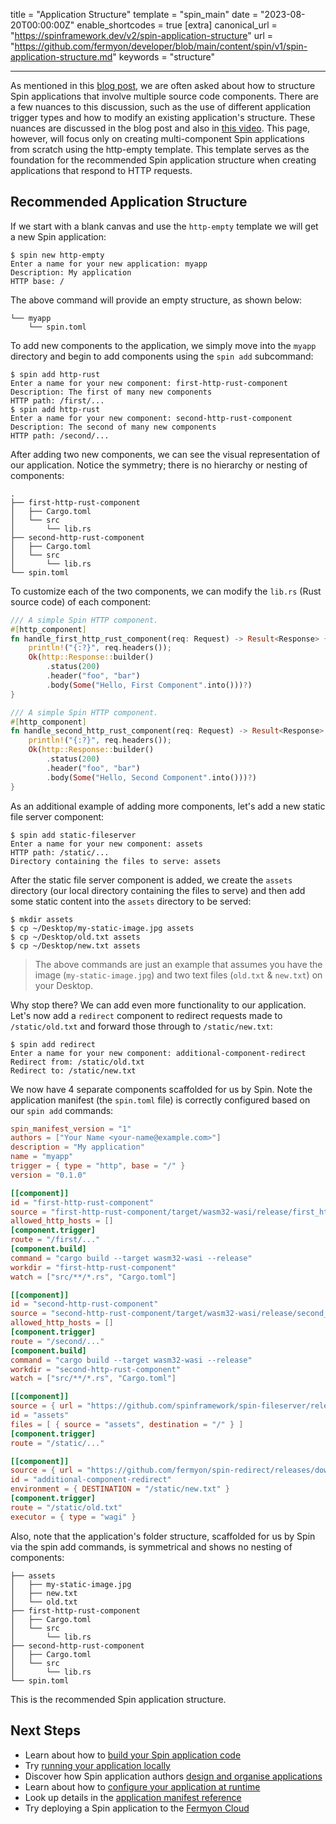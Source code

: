 title = "Application Structure"
template = "spin_main"
date = "2023-08-20T00:00:00Z"
enable_shortcodes = true
[extra]
canonical_url = "https://spinframework.dev/v2/spin-application-structure"
url = "https://github.com/fermyon/developer/blob/main/content/spin/v1/spin-application-structure.md"
keywords = "structure"

---

As mentioned in this [blog post](https://www.fermyon.com/blog/spin-application-structure), we are often asked about how to structure Spin applications that involve multiple source code components. There are a few nuances to this discussion, such as the use of different application trigger types and how to modify an existing application's structure. These nuances are discussed in the blog post and also in [this video](https://www.youtube.com/watch?v=QQD-qodabSc). This page, however, will focus only on creating multi-component Spin applications from scratch using the http-empty template. This template serves as the foundation for the recommended Spin application structure when creating applications that respond to HTTP requests.

## Recommended Application Structure

If we start with a blank canvas and use the `http-empty` template we will get a new Spin application:

<!-- @selectiveCpy -->

```console
$ spin new http-empty
Enter a name for your new application: myapp
Description: My application
HTTP base: /
```

The above command will provide an empty structure, as shown below:

<!-- @nocpy -->

```console
└── myapp
    └── spin.toml
```

To add new components to the application, we simply move into the `myapp` directory and begin to add components using the `spin add` subcommand:

<!-- @selectiveCpy -->

```console
$ spin add http-rust
Enter a name for your new component: first-http-rust-component
Description: The first of many new components
HTTP path: /first/...
$ spin add http-rust
Enter a name for your new component: second-http-rust-component
Description: The second of many new components
HTTP path: /second/...
```

After adding two new components, we can see the visual representation of our application. Notice the symmetry; there is no hierarchy or nesting of components:

<!-- @nocpy -->

```console
.
├── first-http-rust-component
│   ├── Cargo.toml
│   └── src
│       └── lib.rs
├── second-http-rust-component
│   ├── Cargo.toml
│   └── src
│       └── lib.rs
└── spin.toml
```

To customize each of the two components, we can modify the `lib.rs` (Rust source code) of each component:

```rust
/// A simple Spin HTTP component.
#[http_component]
fn handle_first_http_rust_component(req: Request) -> Result<Response> {
    println!("{:?}", req.headers());
    Ok(http::Response::builder()
        .status(200)
        .header("foo", "bar")
        .body(Some("Hello, First Component".into()))?)
}
```

```rust
/// A simple Spin HTTP component.
#[http_component]
fn handle_second_http_rust_component(req: Request) -> Result<Response> {
    println!("{:?}", req.headers());
    Ok(http::Response::builder()
        .status(200)
        .header("foo", "bar")
        .body(Some("Hello, Second Component".into()))?)
}
```

As an additional example of adding more components, let's add a new static file server component:

<!-- @selectiveCpy -->

```console
$ spin add static-fileserver
Enter a name for your new component: assets
HTTP path: /static/...
Directory containing the files to serve: assets
```

After the static file server component is added, we create the `assets` directory (our local directory containing the files to serve) and then add some static content into the `assets` directory to be served:

<!-- @selectiveCpy -->

```console
$ mkdir assets
$ cp ~/Desktop/my-static-image.jpg assets
$ cp ~/Desktop/old.txt assets
$ cp ~/Desktop/new.txt assets
```

> The above commands are just an example that assumes you have the image (`my-static-image.jpg`) and two text files (`old.txt` & `new.txt`) on your Desktop.

Why stop there? We can add even more functionality to our application. Let's now add a `redirect` component to redirect requests made to `/static/old.txt` and forward those through to `/static/new.txt`:

<!-- @selectiveCpy -->

```console
$ spin add redirect
Enter a name for your new component: additional-component-redirect
Redirect from: /static/old.txt
Redirect to: /static/new.txt
```

We now have 4 separate components scaffolded for us by Spin. Note the application manifest (the `spin.toml` file) is correctly configured based on our `spin add` commands:

<!-- @nocpy -->

```toml
spin_manifest_version = "1"
authors = ["Your Name <your-name@example.com>"]
description = "My application"
name = "myapp"
trigger = { type = "http", base = "/" }
version = "0.1.0"

[[component]]
id = "first-http-rust-component"
source = "first-http-rust-component/target/wasm32-wasi/release/first_http_rust_component.wasm"
allowed_http_hosts = []
[component.trigger]
route = "/first/..."
[component.build]
command = "cargo build --target wasm32-wasi --release"
workdir = "first-http-rust-component"
watch = ["src/**/*.rs", "Cargo.toml"]

[[component]]
id = "second-http-rust-component"
source = "second-http-rust-component/target/wasm32-wasi/release/second_http_rust_component.wasm"
allowed_http_hosts = []
[component.trigger]
route = "/second/..."
[component.build]
command = "cargo build --target wasm32-wasi --release"
workdir = "second-http-rust-component"
watch = ["src/**/*.rs", "Cargo.toml"]

[[component]]
source = { url = "https://github.com/spinframework/spin-fileserver/releases/download/v0.0.2/spin_static_fs.wasm", digest = "sha256:65456bf4e84cf81b62075e761b2b0afaffaef2d0aeda521b245150f76b96421b" }
id = "assets"
files = [ { source = "assets", destination = "/" } ]
[component.trigger]
route = "/static/..."

[[component]]
source = { url = "https://github.com/fermyon/spin-redirect/releases/download/v0.0.1/redirect.wasm", digest = "sha256:d57c3d91e9b62a6b628516c6d11daf6681e1ca2355251a3672074cddefd7f391" }
id = "additional-component-redirect"
environment = { DESTINATION = "/static/new.txt" }
[component.trigger]
route = "/static/old.txt"
executor = { type = "wagi" }
```

Also, note that the application's folder structure, scaffolded for us by Spin via the spin add commands, is symmetrical and shows no nesting of components:

<!-- @nocpy -->

```console
├── assets
│   ├── my-static-image.jpg
│   ├── new.txt
│   └── old.txt
├── first-http-rust-component
│   ├── Cargo.toml
│   └── src
│       └── lib.rs
├── second-http-rust-component
│   ├── Cargo.toml
│   └── src
│       └── lib.rs
└── spin.toml
```

This is the recommended Spin application structure.

## Next Steps

- Learn about how to [build your Spin application code](build)
- Try [running your application locally](running-apps)
- Discover how Spin application authors [design and organise applications](see-what-people-have-built-with-spin)
- Learn about how to [configure your application at runtime](dynamic-configuration)
- Look up details in the [application manifest reference](manifest-reference)
- Try deploying a Spin application to the [Fermyon Cloud](/cloud/quickstart)
